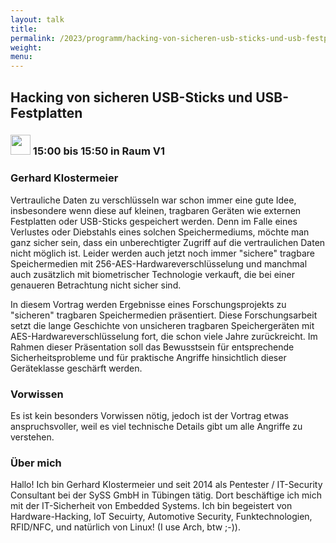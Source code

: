 ```yaml
---
layout: talk
title:
permalink: /2023/programm/hacking-von-sicheren-usb-sticks-und-usb-festplatten/
weight:
menu:
---
```

## Hacking von sicheren USB-Sticks und USB-Festplatten

### <img height = "32" src="../../../images/talk.svg"> 15:00 bis 15:50 in Raum V1

### Gerhard Klostermeier

Vertrauliche Daten zu verschlüsseln war schon immer eine gute Idee, insbesondere wenn diese auf kleinen, tragbaren Geräten wie externen Festplatten oder USB-Sticks gespeichert werden. Denn im Falle eines Verlustes oder Diebstahls eines solchen Speichermediums, möchte man ganz sicher sein, dass ein unberechtigter Zugriff auf die vertraulichen Daten nicht möglich ist. Leider werden auch jetzt noch immer  "sichere" tragbare Speichermedien mit 256-AES-Hardwareverschlüsselung und manchmal auch zusätzlich mit biometrischer Technologie verkauft, die bei einer genaueren Betrachtung nicht sicher sind.  

In diesem Vortrag werden Ergebnisse eines Forschungsprojekts zu "sicheren" tragbaren Speichermedien präsentiert. Diese Forschungsarbeit setzt die lange Geschichte von unsicheren tragbaren Speichergeräten mit AES-Hardwareverschlüsselung fort, die schon viele Jahre zurückreicht. Im Rahmen dieser Präsentation soll das Bewusstsein für entsprechende Sicherheitsprobleme und für praktische Angriffe hinsichtlich dieser Geräteklasse geschärft werden.

### Vorwissen

Es ist kein besonders Vorwissen nötig, jedoch ist der Vortrag etwas anspruchsvoller, weil es viel technische Details gibt um alle Angriffe zu verstehen.

### Über mich

Hallo! Ich bin Gerhard Klostermeier und seit 2014 als Pentester / IT-Security Consultant bei der SySS GmbH in Tübingen tätig. Dort beschäftige ich mich mit der IT-Sicherheit von Embedded Systems. Ich bin begeistert von Hardware-Hacking, IoT Secuirty, Automotive Security, Funktechnologien, RFID/NFC, und natürlich von Linux! (I use Arch, btw ;-)).


